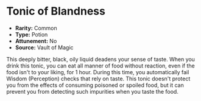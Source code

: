 # Tonic of Blandness

- **Rarity:** Common
- **Type:** Potion
- **Attunement:** No
- **Source:** Vault of Magic

This deeply bitter, black, oily liquid deadens your sense of taste. When you drink this tonic, you can eat all manner of food without reaction, even if the food isn't to your liking, for 1 hour. During this time, you automatically fail Wisdom (Perception) checks that rely on taste. This tonic doesn't protect you from the effects of consuming poisoned or spoiled food, but it can prevent you from detecting such impurities when you taste the food.
